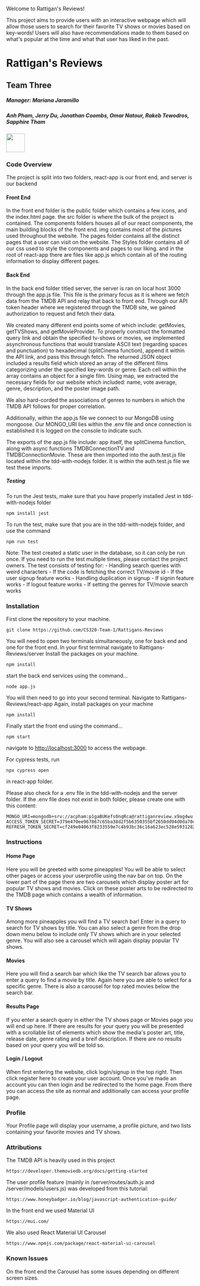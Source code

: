 Welcome to Rattigan's Reviews!

This project aims to provide users with an interactive webpage which will allow those users to search for their favorite TV shows or movies based on key-words! 
Users will also have recommendations made to them based on what's popular at the time and what that user has liked in the past.


# Rattigan's Reviews
## Team Three
##### Manager: Mariana Jaramillo
##### Anh Pham, Jerry Du, Jonathan Coombs, Omar Natour, Rakeb Tewodros, Sapphire Tham

<a href = "https://github.com/CS320-Team-1/Rattigans-Reviews" ><img src = "https://upload.wikimedia.org/wikipedia/commons/thumb/a/ae/Github-desktop-logo-symbol.svg/2048px-Github-desktop-logo-symbol.svg.png" width = "50" height = "50"><a/>

### Code Overview
The project is split into two folders, react-app is our front end, and server is our backend
#### Front End
In the front end folder is the public folder which contains a few icons, and the index.html page.
the src folder is where the bulk of the project is contained. The components folders houses all of our react components, the main building blocks of the front end.
img contains most of the pictures used throughout the website. The pages folder contains all the distinct pages that a user can visit on the website.
The Styles folder contains all of our css used to style the components and pages to our liking. and in the root of react-app there are files like app.js which contain all of the routing information to display different pages.

#### Back End
In the back end folder titled server, the server is ran on local host 3000 through the app.js file. This file is the primary focus as it is where we fetch data from the TMDB API and relay that back to front end. Through our API token header where we registered through the TMDB site, we gained authorization to request and fetch their data.

We created many different end points some of which include: getMovies, getTVShows, and getMovieProvider. To properly construct the formatted query link and obtain the specified tv-shows or movies, we implemented asynchronous functions that would translate ASCII text (regarding spaces and punctuation) to hexadecimal (splitCinema function), append it within the API link, and pass this through fetch. The returned JSON object included a results field which stored an array of the different films categorizing under the specified key-words or genre. Each cell within the array contains an object for a single film. Using map, we extracted the necessary fields for our website which included: name, vote average, genre, description, and the poster image path.

We also hard-corded the associations of genres to numbers in which the TMDB API follows for proper correlation.

Additionally, within the app.js file we connect to our MongoDB using mongoose. Our MONGO_URI lies within the .env file and once connection is established it is logged on the console to indicate such.

The exports of the app.js file include: app itself, the splitCinema function, along with async functions TMDBConnectionTV and TMDBConnectionMovie. These are then imported into the auth.test.js file located within the tdd-with-nodejs folder. It is within the auth.test.js file we test these imports.

##### Testing
To run the Jest tests, make sure that you have properly installed Jest in tdd-with-nodejs folder
```
npm install jest
```
To run the test, make sure that you are in the tdd-with-nodejs folder, and use the command
```
npm run test
```
Note: The test created a static user in the database, so it can only be run once. If you need to run the test multiple times, please contact the project owners.
The test consists of testing for:
    - Handling search queries with weird characters
    - If the code is fetching the correct TV/movie id
    - If the user signup feature works
    - Handling duplication in signup
    - If signin feature works
    - If logout feature works
    - If setting the genres for TV/movie search works

### Installation
First clone the repository to your machine.
```
git clone https://github.com/CS320-Team-1/Rattigans-Reviews
```
You will need to open two terminals simultaneously, one for back end and one for the front end.
In your first terminal navigate to Rattigans-Reviews/server
Install the packages on your machine.
```
npm install
```
start the back end services using the command...
```
node app.js
```
You will then need to go into your second terminal.
Navigate to Rattigans-Reviews/react-app
Again, install packages on your machine
```
npm install
```
Finally start the front end using the command...
```
npm start
```
navigate to <http://localhost:3000> to access the webpage.

For cypress tests, run

```
npx cypress open 
```
in react-app folder.

Please also check for a .env file in the tdd-with-nodejs and the server folder. If the .env file does not exist in both folder, please create one with this content:
```
MONGO_URI=mongodb+srv://acpham:p1gaBUKefs0nqRca@rattiganreview.x9ag4wu.mongodb.net/
ACCESS_TOKEN_SECRET=379e470ee967867c65ba38d2f5b6350355bf2650dd94d0da70c0732e9cce1238
REFRESH_TOKEN_SECRET=cf249e04063f8233559e7c4b93bc36c16a623ec528e593128213389916c2c745
```

### Instructions

#### Home Page
Here you will be greeted with some pineapples! You will be able to select other pages or access your userprofile using the nav bar on top. On the lower part of the page there are two carousels which display poster art for popular TV shows and movies. Click on these poster arts to be redirected to the TMDB page which contains a wealth of information.
#### TV Shows
Among more pineapples you will find a TV search bar! Enter in a query to search for TV shows by title. You can also select a genre from the drop down menu below to include only TV shows which are in your selected genre. You will also see a carousel which will again display popular TV shows.
#### Movies
Here you will find a search bar which like the TV search bar allows you to enter a query to find a movie by title. Again here you are able to select for a specific genre. There is also a carousel for top rated movies below the search bar. 
#### Results Page
If you enter a search query in either the TV shows page or Movies page you will end up here. If there are results for your query you will be presented with a scrollable list of elements which show the media's poster art, title, release date, genre rating and a breif description. If there are no results based on your query you will be told so.

#### Login / Logout
When first entering the website, click login/signup in the top right. Then click register here to create your user account. Once you've made an account you can then login and be redirected to the home page. From there you can access the site as normal and additionally can access your profile page. 

### Profile
Your Profile page will display your username, a profile picture, and two lists containing your favorite movies and TV shows.

### Attributions

The TMDB API is heavily used in this project
```
https://developer.themoviedb.org/docs/getting-started
```

The user profile feature (mainly in /server/routes/auth.js and /server/models/users.js) was developed from this tutorial:
```
https://www.honeybadger.io/blog/javascript-authentication-guide/ 
```

In the front end we used Material UI
```
https://mui.com/
```
We also used React Material UI Carousel
```
https://www.npmjs.com/package/react-material-ui-carousel
```

### Known Issues

On the front end the Carousel has some issues depending on different screen sizes.


